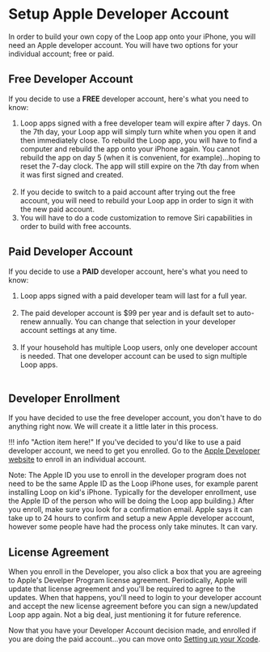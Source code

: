 # Setup Apple Developer Account

In order to build your own copy of the Loop app onto your iPhone, you will need an Apple developer account.  You will have two options for your individual account; free or paid.

## Free Developer Account

If you decide to use a **FREE** developer account, here's what you need to know:

1. Loop apps signed with a free developer team will expire after 7 days.  On the 7th day, your Loop app will simply turn white when you open it and then immediately close.  To rebuild the Loop app, you will have to find a computer and rebuild the app onto your iPhone again.  You cannot rebuild the app on day 5 (when it is convenient, for example)...hoping to reset the 7-day clock.  The app will still expire on the 7th day from when it was first signed and created.</br></br>
2. If you decide to switch to a paid account after trying out the free account, you will need to rebuild your Loop app in order to sign it with the new paid account.
3. You will have to do a code customization to remove Siri capabilities in order to build with free accounts.

## Paid Developer Account

If you decide to use a **PAID** developer account, here's what you need to know:
    
1. Loop apps signed with a paid developer team will last for a full year.</br></br>
2. The paid developer account is $99 per year and is default set to auto-renew annually.  You can change that selection in your developer account settings at any time.</br></br>
3. If your household has multiple Loop users, only one developer account is needed.  That one developer account can be used to sign multiple Loop apps.</br></br>

## Developer Enrollment
If you have decided to use the free developer account, you don't have to do anything right now.  We will create it a little later in this process. 

!!! info "Action item here!"
    If you've decided to you'd like to use a paid developer account, we need to get you enrolled.  Go to the [Apple Developer website](https://developer.apple.com/programs/enroll/) to enroll in an individual account.

Note: The Apple ID you use to enroll in the developer program does not need to be the same Apple ID as the Loop iPhone uses, for example parent installing Loop on kid's iPhone.  Typically for the developer enrollment, use the Apple ID of the person who will be doing the Loop app building.)   After you enroll, make sure you look for a confirmation email.  Apple says it can take up to 24 hours to confirm and setup a new Apple developer account, however some people have had the process only take minutes.  It can vary.

## License Agreement
When you enroll in the Developer, you also click a box that you are agreeing to Apple's Develper Program license agreement. Periodically, Apple will update that license agreement and you'll be required to agree to the updates.  When that happens, you'll need to login to your developer account and accept the new license agreement before you can sign a new/updated Loop app again. Not a big deal, just mentioning it for future reference.

Now that you have your Developer Account decision made, and enrolled if you are doing the paid account...you can move onto [Setting up your Xcode](https://loopkit.github.io/loopdocs/build/build-xcode/).
